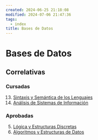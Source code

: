 ```yaml
---
created: 2024-06-25 21:18:08
modified: 2024-07-06 21:47:36
tags:
  - index
title: Bases de Datos
---
```


# Bases de Datos

## Correlativas

### Cursadas

13. [Sintaxis y Semántica de los Lenguajes](Sintaxis%20y%20Semántica%20de%20los%20Lenguajes.md)
16. [Análisis de Sistemas de Información](Análisis%20de%20Sistemas%20de%20Información.md)

### Aprobadas

5. [Lógica y Estructuras Discretas](Lógica%20y%20Estructuras%20Discretas.md)
6. [Algoritmos y Estructuras de Datos](Algoritmos%20y%20Estructuras%20de%20Datos.md)
